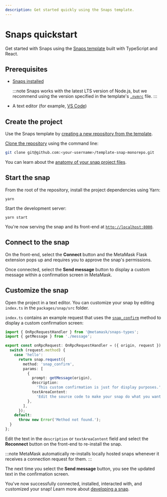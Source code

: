 ```yaml
---
description: Get started quickly using the Snaps template.
---
```


# Snaps quickstart

Get started with Snaps using the
[Snaps template](https://github.com/MetaMask/template-snap-monorepo) built with TypeScript and React.

## Prerequisites

- [Snaps installed](install-snaps.md)

  :::note
  Snaps works with the latest LTS version of Node.js, but we recommend using the version specified in
  the template's [`.nvmrc`](https://github.com/MetaMask/template-snap-monorepo/blob/main/.nvmrc) file.
  :::

- A text editor (for example, [VS Code](https://code.visualstudio.com/))

## Create the project

Use the Snaps template by
[creating a new repository from the template](https://github.com/MetaMask/template-snap-monorepo/generate).

[Clone the repository](https://docs.github.com/en/repositories/creating-and-managing-repositories/cloning-a-repository)
using the command line:

```bash
git clone git@github.com:<your-username>/template-snap-monorepo.git
```

You can learn about the [anatomy of your snap project files](../concepts/anatomy.md).

## Start the snap

From the root of the repository, install the project dependencies using Yarn:

```shell
yarn
```

Start the development server:

```shell
yarn start
```

You're now serving the snap and its front-end at [`http://localhost:8000`](http://localhost:8000/).

## Connect to the snap

On the front-end, select the **Connect** button and the MetaMask Flask extension pops up and
requires you to approve the snap's permissions.

Once connected, select the **Send message** button to display a custom message within a confirmation
screen in MetaMask.

## Customize the snap

Open the project in a text editor.
You can customize your snap by editing `index.ts` in the `packages/snap/src` folder.

`index.ts` contains an example request that uses the
[`snap_confirm`](../reference/rpc-api.md#snap_confirm) method to display a custom confirmation screen:

```ts
import { OnRpcRequestHandler } from '@metamask/snaps-types';
import { getMessage } from './message';

export const onRpcRequest: OnRpcRequestHandler = ({ origin, request }) => {
  switch (request.method) {
    case 'hello':
      return snap.request({
        method: 'snap_confirm',
        params: [
          {
            prompt: getMessage(origin),
            description:
              'This custom confirmation is just for display purposes.',
            textAreaContent:
              'Edit the source code to make your snap do what you want.',
          },
        ],
      });
    default:
      throw new Error('Method not found.');
  }
};
```

Edit the text in the `description` or `textAreaContent` field and select the **Reconnect** button
on the front-end to re-install the snap.

:::note
MetaMask automatically re-installs locally hosted snaps whenever it receives a connection request
for them.
:::

The next time you select the **Send message** button, you see the updated text in the confirmation screen.

You've now successfully connected, installed, interacted with, and customized your snap!
Learn more about [developing a snap](../how-to/develop-a-snap.md).
